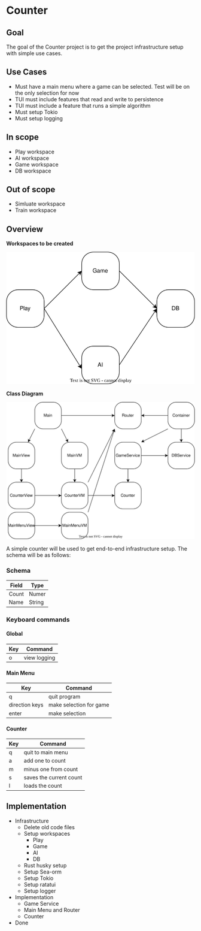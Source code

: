 # Counter

## Goal

The goal of the Counter project is to get the project infrastructure setup with simple use cases.

## Use Cases
- Must have a main menu where a game can be selected. Test will be on the only selection for now
- TUI must include features that read and write to persistence
- TUI must include a feature that runs a simple algorithm
- Must setup Tokio
- Must setup logging

## In scope
- Play workspace
- AI workspace
- Game workspace
- DB workspace

## Out of scope
- Simluate workspace
- Train workspace


## Overview

**Workspaces to be created**

![overview](./counter/workspaces.svg)

**Class Diagram**

![class diagram](./counter/class-diagram.svg)

A simple counter will be used to get end-to-end infrastructure setup. The schema will be as follows:

### Schema
| Field | Type   |
|-------|--------|
| Count | Numer  |
| Name  | String |


### Keyboard commands
#### Global
| Key | Command      |
|-----|--------------|
| o   | view logging |

#### Main Menu

| Key             | Command                 |
|-----------------|-------------------------|
| q               | quit program            |
| direction keys  | make selection for game |
| enter           | make selection          |

#### Counter

| Key             | Command     |
|-----|-------------------------|
| q   | quit to main menu       |
| a   | add one to count        |
| m   | minus one from count    |
| s   | saves the current count |
| l   | loads the count         |


## Implementation

- Infrastructure
  - Delete old code files
  - Setup workspaces
    - Play
    - Game
    - AI
    - DB
  - Rust husky setup
  - Setup Sea-orm
  - Setup Tokio
  - Setup ratatui
  - Setup logger
- Implementation
  - Game Service
  - Main Menu and Router
  - Counter
- Done
